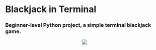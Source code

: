 # Blackjack in Terminal
### Beginner-level Python project, a simple terminal blackjack game.

<p align="center">
  <img src="https://media.giphy.com/media/QRtjYlElkQQNlXdGdI/giphy.gif">
</p>
